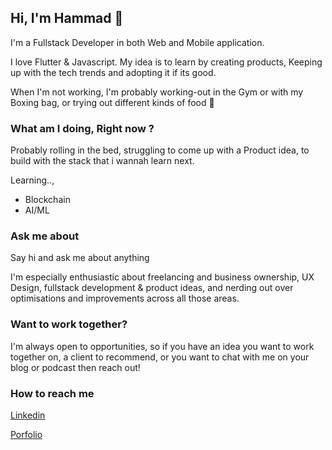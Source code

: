 ## Hi, I'm Hammad 👋 

I'm a Fullstack Developer in both Web and Mobile application.

I love Flutter & Javascript.
My idea is to learn by creating products, Keeping up with the tech trends and adopting it if its good.

When I'm not working, I'm probably working-out in the Gym or with my Boxing bag, or trying out different kinds of food 🍜

### What am I doing, Right now ?

Probably rolling in the bed, struggling to come up with a Product idea, to build with the stack that i wannah learn next.

Learning..,
- Blockchain
- AI/ML

### Ask me about

Say hi and ask me about anything

I'm especially enthusiastic about freelancing and business ownership, UX Design, fullstack development & product ideas, and nerding out over optimisations and improvements across all those areas.

### Want to work together?
I'm always open to opportunities, so if you have an idea you want to work together on, a client to recommend, or you want to chat with me on your blog or podcast then reach out!

### How to reach me

[Linkedin](https://www.linkedin.com/in/hammadahamed)

[Porfolio](https://hammadahamed.com)

<!--
**hammadahamed/hammadahamed** is a ✨ _special_ ✨ repository because its `README.md` (this file) appears on your GitHub profile.

Here are some ideas to get you started:

- 🔭 I’m currently working on ...
- 🌱 I’m currently learning ...
- 👯 I’m looking to collaborate on ...
- 🤔 I’m looking for help with ...
- 💬 Ask me about ...
- 📫 How to reach me: ...
- 😄 Pronouns: ...
- ⚡ Fun fact: ...
-->
